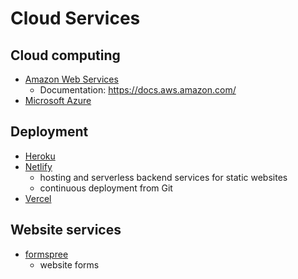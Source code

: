 # Cloud Services

## Cloud computing

- [Amazon Web Services](https://aws.amazon.com/)
  - Documentation: https://docs.aws.amazon.com/
- [Microsoft Azure](https://azure.microsoft.com)


## Deployment

- [Heroku](https://www.heroku.com/)
- [Netlify](https://www.netlify.com/)
  - hosting and serverless backend services for static websites
  - continuous deployment from Git
- [Vercel](https://vercel.com/)


## Website services

- [formspree](https://formspree.io/)
  - website forms
